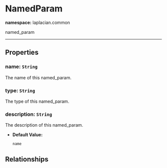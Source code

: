 # **NamedParam**
**namespace:** laplacian.common

named_param



---

## Properties

### name: `String`
The name of this named_param.

### type: `String`
The type of this named_param.

### description: `String`
The description of this named_param.
- **Default Value:**
  ```kotlin
  name
  ```

## Relationships